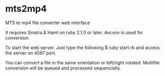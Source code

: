 mts2mp4
=======

MTS to mp4 file converter web interface

It requires Sinatra & Haml on ruby 2.1.0 or later.
Avconv is used for conversion.

To start the web server. Just type the following
$ ruby start.rb
and access the server on 4567 port.

You can convert a file in the same orientation or left/right rotated.
Multifile conversion will be queued and processed sequencially.
